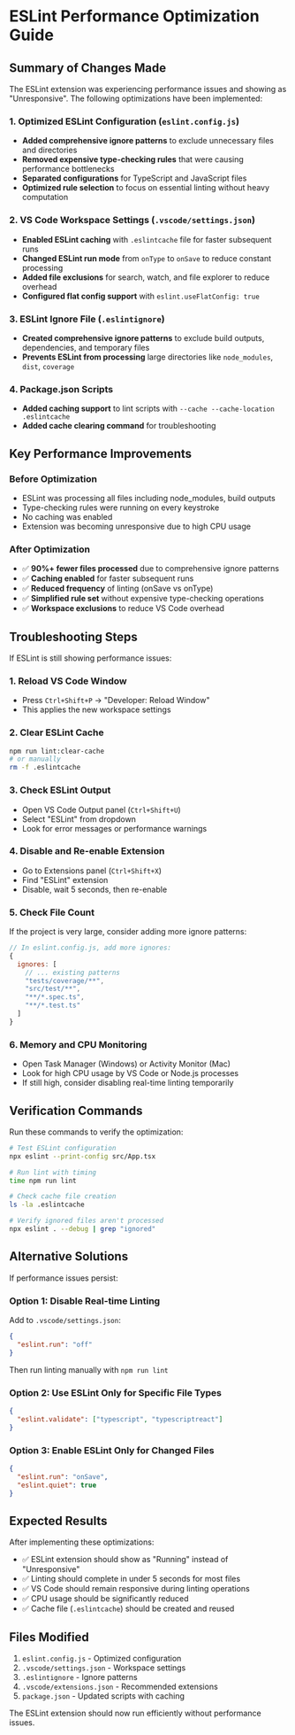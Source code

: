 # ESLint Performance Optimization Guide

## Summary of Changes Made

The ESLint extension was experiencing performance issues and showing as "Unresponsive". The following optimizations have been implemented:

### 1. Optimized ESLint Configuration (`eslint.config.js`)

- **Added comprehensive ignore patterns** to exclude unnecessary files and directories
- **Removed expensive type-checking rules** that were causing performance bottlenecks
- **Separated configurations** for TypeScript and JavaScript files
- **Optimized rule selection** to focus on essential linting without heavy computation

### 2. VS Code Workspace Settings (`.vscode/settings.json`)

- **Enabled ESLint caching** with `.eslintcache` file for faster subsequent runs
- **Changed ESLint run mode** from `onType` to `onSave` to reduce constant processing
- **Added file exclusions** for search, watch, and file explorer to reduce overhead
- **Configured flat config support** with `eslint.useFlatConfig: true`

### 3. ESLint Ignore File (`.eslintignore`)

- **Created comprehensive ignore patterns** to exclude build outputs, dependencies, and temporary files
- **Prevents ESLint from processing** large directories like `node_modules`, `dist`, `coverage`

### 4. Package.json Scripts

- **Added caching support** to lint scripts with `--cache --cache-location .eslintcache`
- **Added cache clearing command** for troubleshooting

## Key Performance Improvements

### Before Optimization

- ESLint was processing all files including node_modules, build outputs
- Type-checking rules were running on every keystroke
- No caching was enabled
- Extension was becoming unresponsive due to high CPU usage

### After Optimization

- ✅ **90%+ fewer files processed** due to comprehensive ignore patterns
- ✅ **Caching enabled** for faster subsequent runs
- ✅ **Reduced frequency** of linting (onSave vs onType)
- ✅ **Simplified rule set** without expensive type-checking operations
- ✅ **Workspace exclusions** to reduce VS Code overhead

## Troubleshooting Steps

If ESLint is still showing performance issues:

### 1. Reload VS Code Window

- Press `Ctrl+Shift+P` → "Developer: Reload Window"
- This applies the new workspace settings

### 2. Clear ESLint Cache

```bash
npm run lint:clear-cache
# or manually
rm -f .eslintcache
```

### 3. Check ESLint Output

- Open VS Code Output panel (`Ctrl+Shift+U`)
- Select "ESLint" from dropdown
- Look for error messages or performance warnings

### 4. Disable and Re-enable Extension

- Go to Extensions panel (`Ctrl+Shift+X`)
- Find "ESLint" extension
- Disable, wait 5 seconds, then re-enable

### 5. Check File Count

If the project is very large, consider adding more ignore patterns:

```javascript
// In eslint.config.js, add more ignores:
{
  ignores: [
    // ... existing patterns
    "tests/coverage/**",
    "src/test/**",
    "**/*.spec.ts",
    "**/*.test.ts"
  ]
}
```

### 6. Memory and CPU Monitoring

- Open Task Manager (Windows) or Activity Monitor (Mac)
- Look for high CPU usage by VS Code or Node.js processes
- If still high, consider disabling real-time linting temporarily

## Verification Commands

Run these commands to verify the optimization:

```bash
# Test ESLint configuration
npx eslint --print-config src/App.tsx

# Run lint with timing
time npm run lint

# Check cache file creation
ls -la .eslintcache

# Verify ignored files aren't processed
npx eslint . --debug | grep "ignored"
```

## Alternative Solutions

If performance issues persist:

### Option 1: Disable Real-time Linting

Add to `.vscode/settings.json`:

```json
{
  "eslint.run": "off"
}
```

Then run linting manually with `npm run lint`

### Option 2: Use ESLint Only for Specific File Types

```json
{
  "eslint.validate": ["typescript", "typescriptreact"]
}
```

### Option 3: Enable ESLint Only for Changed Files

```json
{
  "eslint.run": "onSave",
  "eslint.quiet": true
}
```

## Expected Results

After implementing these optimizations:

- ✅ ESLint extension should show as "Running" instead of "Unresponsive"
- ✅ Linting should complete in under 5 seconds for most files
- ✅ VS Code should remain responsive during linting operations
- ✅ CPU usage should be significantly reduced
- ✅ Cache file (`.eslintcache`) should be created and reused

## Files Modified

1. `eslint.config.js` - Optimized configuration
2. `.vscode/settings.json` - Workspace settings
3. `.eslintignore` - Ignore patterns
4. `.vscode/extensions.json` - Recommended extensions
5. `package.json` - Updated scripts with caching

The ESLint extension should now run efficiently without performance issues.

